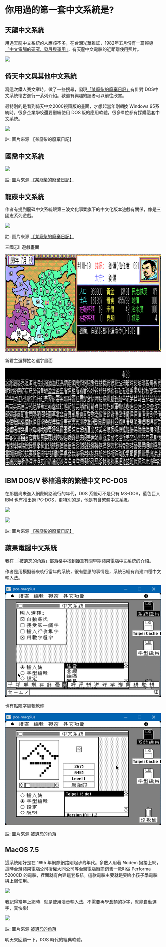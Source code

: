 # 你用過的第一套中文系統是?

## 天龍中文系統

用過天龍中文系統的人應該不多，在台灣光華雜誌，1982年五月份有一篇報導[「中文電腦的研究、發展與運用」](https://www.taiwan-panorama.com/Articles/Details?Guid=ddf5ac84-f8ae-4cb7-837b-6eb51ca15a05&CatId=9&postname=%E4%B8%AD%E6%96%87%E9%9B%BB%E8%85%A6%E7%9A%84%E7%A0%94%E7%A9%B6%E3%80%81%E7%99%BC%E5%B1%95%E8%88%87%E9%81%8B%E7%94%A8&srsltid=AfmBOooFeuLjm0oj63Ti3dXMIyadcVgYeRtmygT9Asi160FjEACf5-o8)，有天龍中文電腦的近距離使用照片。

![](https://www.taiwan-panorama.com/Image/Resize/V1/Uploads/1982/05/1982.05.040.01.cut.jpg?w=1080&mode=crop&format=webp&quality=80)

## 倚天中文與其他中文系統

寫這次鐵人賽文章時，做了一些搜尋，發現[「某廢柴的廢棄日記」](https://scrappedblog.blogspot.com/2014/01/dos-chinese-system-1.html)有針對 DOS中文系統懷古進行一系列介紹。歡迎有興趣的讀者可以前往欣賞。

最特別的是看到倚天中文2000視窗版的畫面，才想起當年剛轉換 Windows 95系統時，很多企業學校還要繼續使用 DOS 版的應用軟體，很多單位都有採購這套中文系統。

![](https://blogger.googleusercontent.com/img/b/R29vZ2xl/AVvXsEg5Y31z4wSIj0z7G6VH9us9-be-RnAU5a_5Uo9-yxYdWXhd0uSlBxS3nGvwQ2yZR5c2r4tM3HhQ5BfHJrH9VrguaUlB47SWopK9rfnoxcHoMOgBM_Fca7GOHOynGQqEv5f_z3KJ9A/s1600/et2kw95-1615.png)

註: 圖片來源 【某廢柴的廢棄日記】

## 國喬中文系統

![](https://blogger.googleusercontent.com/img/b/R29vZ2xl/AVvXsEjd_ybvJnzIKpqfN_U9w6hSZzYYO9B7UGPClkhuKC3SV-47oHHUgxLbWet0dVTXgMCXnaaJCK9RQdG0ZeIGU8OvZgRUE0k2qEIqAl__AQNrlGdOFgO7eO3Mq4rhvbOUJCvUXtlujw/s1600/Clip9.png)


註: 圖片來源 [【某廢柴的廢棄日記】](https://scrappedblog.blogspot.com/search/label/Chinese%20System)

## 龍碟中文系統

作者有提到龍碟中文系統跟第三波文化事業旗下的中文化版本遊戲有關係，像是三國志系列遊戲。

![](https://blogger.googleusercontent.com/img/b/R29vZ2xl/AVvXsEgxpTgtu_-OiRdnin0NIduXULudySasFVUEnwu8JJ494JrfrFMOddeKuipXIEVAjij5MOObEsMYKDbZNI6pPS5Z8bEgBGLvwxn4iMBs2gvl_LlxOPysU0Qk2wM4wOel79VkEeq-Xw/s320/Clip5.png)

註: 圖片來源 [【某廢柴的廢棄日記】](https://scrappedblog.blogspot.com/search/label/Chinese%20System)

三國志II 遊戲畫面

![](img/06_01.png)

新君主選擇姓名選字畫面

![](img/06_02.png)

## IBM DOS/V 移植過來的繁體中文 PC-DOS

在那個尚未進入網際網路流行的年代，DOS 系統可不是只有 MS-DOS，藍色巨人 IBM 也有推出過 PC-DOS，更特別的是，他是有含繁體中文系統。

![](https://blogger.googleusercontent.com/img/b/R29vZ2xl/AVvXsEixr1RpDGtnChH1enEeQcIVRdZwDVb9HkuGb9LxhCu1Bo8AkTTuoarEhPo3cJQll-bAfBOPHmAUzSDB6Mmii51QI1DfXlCfjNH65dloeYVGZMKmBrwk5U4a7CMbVBabEbHP4arYDQ/s324/pcdos630cht-ins.png)

![](https://blogger.googleusercontent.com/img/b/R29vZ2xl/AVvXsEj-Wi82tJgV1_hc22zGNVNnTJOyBcSB38Z5XX6mzx64v0XgLOMzsbiM8mRZFy0P6D9ZQWCM3vtSevwVebHELKWJebRlqr2dRcUPPzM0rsGBZmR5WO4FaEsPEvahimR2vlNFH6Y7dQ/s324/pcdos630cht-dosshell.PNG)

註: 圖片來源 [【某廢柴的廢棄日記】](https://scrappedblog.blogspot.com/search/label/Chinese%20System)

## 蘋果電腦中文系統

我在 [「被遺忘的角落」](https://feng270.blog.fc2.com/blog-entry-130.html)部落格中找到幾篇有關早期蘋果電腦中文系統的介紹。

作者是用模擬器來執行當年的系統，很有意思的事情是，系統已經有內建四種中文輸入法。

![](img/06_03.png)

也有點陣字編輯軟體

![](img/06_04.png)


註: 圖片來源 [被遺忘的角落](https://feng270.blog.fc2.com/blog-entry-130.html)


## MacOS 7.5

這系統剛好是在 1995 年網際網路剛起步的年代。多數人用著 Modem 撥接上網，這時台灣蘋果電腦公司授權大同公司等台灣電腦廠商銷售一款叫做 Performa 5200CD 的電腦，裡面就有內建這套系統。這款電腦主要就是要給小孩子學電腦與上網使用。

![](https://i0.wp.com/lowendmac.com/wp-content/uploads/performa-5300.jpg?resize=224%2C179)

我記得當年上網時，就是使用漢音輸入法，不需要再學倉頡的拆字，就能自動選字，真快樂!

![](himg/06_05.png)

註: 圖片來源 [被遺忘的角落](https://feng270.blog.fc2.com/blog-entry-130.html)

明天來回顧一下，DOS 時代的經典軟體。

